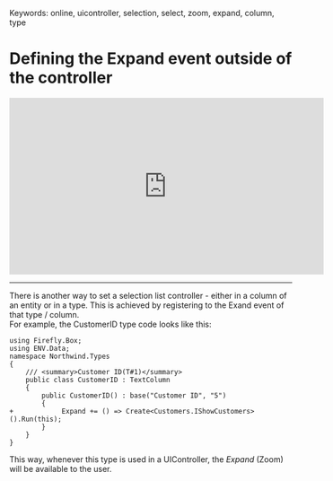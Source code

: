 ﻿Keywords: online, uicontroller, selection, select, zoom, expand, column, type

# Defining the Expand event outside of the controller

<iframe width="560" height="315" src="https://www.youtube.com/embed/lHCkgwszacM?list=PL1DEQjXG2xnKzD8ASzFC1KFYHRQKVk2nC" frameborder="0" allowfullscreen></iframe>

---

There is another way to set a selection list controller - either in a column of an entity or in a type.
This is achieved by registering to the Exand event of that type / column.  
For example, the CustomerID type code looks like this:

```csdiff
using Firefly.Box;
using ENV.Data;
namespace Northwind.Types
{
    /// <summary>Customer ID(T#1)</summary>
    public class CustomerID : TextColumn 
    {
        public CustomerID() : base("Customer ID", "5")
        {
+            Expand += () => Create<Customers.IShowCustomers>().Run(this);
        }
    }
}
```

This way, whenever this type is used in a UIController, the *Expand* (Zoom) will be available to the user.